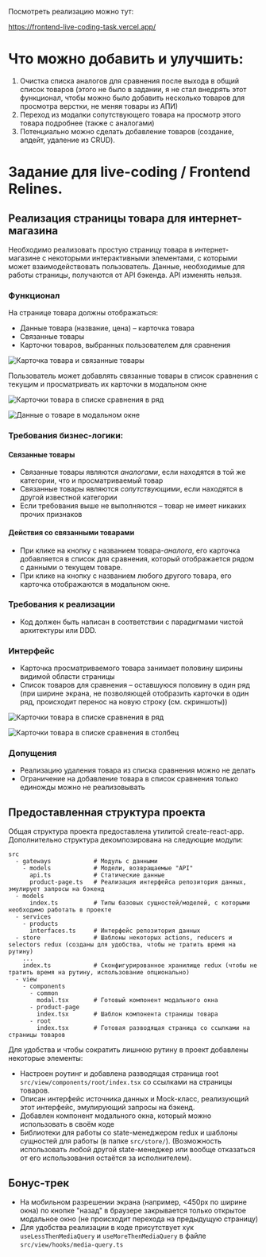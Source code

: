 Посмотреть реализацию можно тут:

https://frontend-live-coding-task.vercel.app/

# Что можно добавить и улучшить:

1. Очистка списка аналогов для сравнения после выхода в общий список товаров (этого не было в задании, я не стал внедрять этот функционал, чтобы можно было добавить несколько товаров для просмотра верстки, не меняя товары из АПИ)
2. Переход из модалки сопутствующего товара на просмотр этого товара подробнее (также с аналогами)
3. Потенциально можно сделать добавление товаров (создание, апдейт, удаление из CRUD).

# Задание для live-coding / Frontend Relines.

## Реализация страницы товара для интернет-магазина

Необходимо реализовать простую страницу товара в интернет-магазине с некоторыми интерактивными элементами, с которыми может взаимодействовать пользователь.
Данные, необходимые для работы страницы, получаются от API бэкенда. API изменять нельзя.

### Функционал

На странице товара должны отображаться:

- Данные товара (название, цена) – карточка товара
- Связанные товары
- Карточки товаров, выбранных пользователем для сравнения

![Карточка товара и связанные товары](/product-page.png)

Пользователь может добавлять связанные товары в список сравнения с текущим и просматривать их карточки в модальном окне

![Карточки товара в списке сравнения в ряд](/comparing-products-row.png)

![Данные о товаре в модальном окне](/product-page-with-modal.png)

### Требования бизнес-логики:

#### Связанные товары

- Связанные товары являются _аналогами_, если находятся в той же категории, что и просматриваемый товар
- Связанные товары являются _сопутствующими_, если находятся в другой известной категории
- Если требования выше не выполняются – товар не имеет никаких прочих признаков

#### Действия со связанными товарами

- При клике на кнопку с названием товара-_аналога_, его карточка добавляется в список для сравнения, который отображается рядом с данными о текущем товаре.
- При клике на кнопку с названием любого другого товара, его карточка отображаются в модальном окне.

### Требования к реализации

- Код должен быть написан в соответствии с парадигмами чистой архитектуры или DDD.

### Интерфейс

- Карточка просматриваемого товара занимает половину ширины видимой области страницы
- Список товаров для сравнения – оставшуюся половину в один ряд (при ширине экрана, не позволяющей отобразить карточки в один ряд, происходит перенос на новую строку (см. скриншоты))

![Карточки товара в списке сравнения в ряд](/comparing-products-row.png)

![Карточки товара в списке сравнения в столбец](/comparing-products-column.png)

### Допущения

- Реализацию удаления товара из списка сравнения можно не делать
- Ограничение на добавление товара в список сравнения только единожды можно не реализовывать

## Предоставленная структура проекта

Общая структура проекта предоставлена утилитой create-react-app.
Дополнительно структура декомпозирована на следующие модули:

```
src
  - gateways            # Модуль с данными
    - models            # Модели, возвращаемые "API"
      api.ts            # Статические данные
      product-page.ts   # Реализация интерфейса репозитория данных, эмулирует запросы на бэкенд
  - models
      index.ts          # Типы базовых сущностей/моделей, с которыми необходимо работать в проекте
  - services
    - products
      interfaces.ts     # Интерфейс репозитория данных
  - store               # Шаблоны некоторых actions, reducers и selectors redux (созданы для удобства, чтобы не тратить время на рутину)
    ...
    index.ts            # Сконфигурированное хранилище redux (чтобы не тратить время на рутину, использование опционально)
  - view
    - components
      - common
        modal.tsx       # Готовый компонент модального окна
      - product-page
        index.tsx       # Шаблон компонента страницы товара
      - root
        index.tsx       # Готовая разводящая страница со ссылками на страницы товаров
```

Для удобства и чтобы сократить лишнюю рутину в проект добавлены некоторые элементы:

- Настроен роутинг и добавлена разводящая страница root `src/view/components/root/index.tsx` со ссылками на страницы товаров.
- Описан интерфейс источника данных и Mock-класс, реализующий этот интерфейс, эмулирующий запросы на бэкенд.
- Добавлен компонент модального окна, который можно использовать в своём коде
- Библиотеки для работы со state-менеджером redux и шаблоны сущностей для работы (в папке `src/store/`). (Возможность использовать любой другой state-менеджер или вообще отказаться от его использования остаётся за исполнителем).

## Бонус-трек

- На мобильном разрешении экрана (например, <450px по ширине окна) по кнопке "назад" в браузере закрывается только открытое модальное окно (не происходит перехода на предыдущую страницу)
- Для удобства реализации в коде присутствует хук `useLessThenMediaQuery` и `useMoreThenMediaQuery` в файле `src/view/hooks/media-query.ts`
